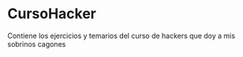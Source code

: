 # CursoHacker
Contiene los ejercicios y temarios del curso de hackers que doy a mis sobrinos cagones
